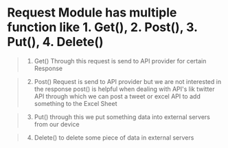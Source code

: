 # Request Module has multiple function like 1. Get(), 2. Post(), 3. Put(), 4. Delete() 

> 1. Get() Through this request is send to API provider for certain Response

> 2. Post() Request is send to API provider but we are not interested in the response
 post() is helpful when dealing with API's lik twitter API through which we can post a tweet or
 excel API to add something to the Excel Sheet

> 3. Put() through this we put something data into external servers from our device

> 4. Delete() to delete some piece of data in external servers


